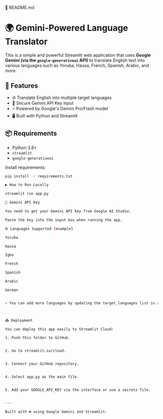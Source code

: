 
📄 README.md

# 🌍 Gemini-Powered Language Translator

This is a simple and powerful Streamlit web application that uses **Google Gemini (via the `google-generativeai` API)** to translate English text into various languages such as Yoruba, Hausa, French, Spanish, Arabic, and more.

## 🚀 Features

- 🌐 Translate English into multiple target languages
- 🔐 Secure Gemini API Key input
- ⚡ Powered by Google's Gemini Pro/Flash model
- 🖥️ Built with Python and Streamlit

## 📦 Requirements

- Python 3.8+
- `streamlit`
- `google-generativeai`

Install requirements:

```bash
pip install -r requirements.txt

▶️ How to Run Locally

streamlit run app.py

🔑 Gemini API Key

You need to get your Gemini API key from Google AI Studio.

Paste the key into the input box when running the app.

🌐 Languages Supported (example)

Yoruba

Hausa

Igbo

French

Spanish

Arabic

German


> You can add more languages by updating the target_languages list in app.py.



📤 Deployment

You can deploy this app easily to Streamlit Cloud:

1. Push this folder to GitHub.


2. Go to streamlit.io/cloud.


3. Connect your GitHub repository.


4. Select app.py as the main file.


5. Add your GOOGLE_API_KEY via the interface or use a secrets file.


---

Built with ❤️ using Google Gemini and Streamlit.
